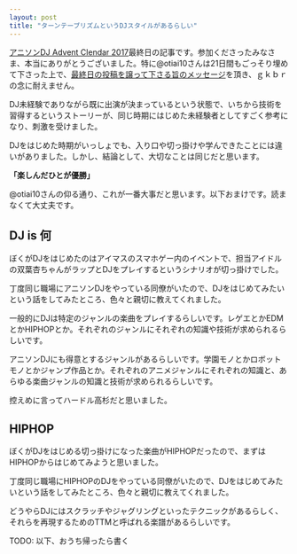 ```yaml
---
layout: post
title: "ターンテーブリズムというDJスタイルがあるらしい"
---
```


[アニソンDJ Advent Clendar 2017](https://adventar.org/calendars/2160)最終日の記事です。参加くださったみなさま、本当にありがとうございました。特に@otiai10さんは21日間もごっそり埋めて下さった上で、[最終日の投稿を譲って下さる旨のメッセージ](https://twitter.com/otiai10/status/944871542256648193)を頂き、ｇｋｂｒの念に耐えません。

DJ未経験でありながら既に出演が決まっているという状態で、いちから技術を習得するというストーリーが、同じ時期にはじめた未経験者としてすごく参考になり、刺激を受けました。

DJをはじめた時期がいっしょでも、入り口や切っ掛けや学んできたことには違いがありました。しかし、結論として、大切なことは同じだと思います。

**「楽しんだひとが優勝」**

@otiai10さんの仰る通り、これが一番大事だと思います。以下おまけです。読まなくて大丈夫です。

## DJ is 何
ぼくがDJをはじめたのはアイマスのスマホゲー内のイベントで、担当アイドルの双葉杏ちゃんがラップとDJをプレイするというシナリオが切っ掛けでした。

丁度同じ職場にアニソンDJをやっている同僚がいたので、DJをはじめてみたいという話をしてみたところ、色々と親切に教えてくれました。

一般的にDJは特定のジャンルの楽曲をプレイするらしいです。レゲエとかEDMとかHIPHOPとか。それぞれのジャンルにそれぞれの知識や技術が求められるらしいです。

アニソンDJにも得意とするジャンルがあるらしいです。学園モノとかロボットモノとかジャンプ作品とか。それぞれのアニメジャンルにそれぞれの知識と、あらゆる楽曲ジャンルの知識と技術が求められるらしいです。

控えめに言ってハードル高杉だと思いました。

## HIPHOP
ぼくがDJをはじめる切っ掛けになった楽曲がHIPHOPだったので、まずはHIPHOPからはじめてみようと思いました。

丁度同じ職場にHIPHOPのDJをやっている同僚がいたので、DJをはじめてみたいという話をしてみたところ、色々と親切に教えてくれました。

どうやらDJにはスクラッチやジャグリングといったテクニックがあるらしく、それらを再現するためのTTMと呼ばれる楽譜があるらしいです。

TODO: 以下、おうち帰ったら書く
